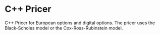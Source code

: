 # C++ Pricer
 C++ Pricer for European options and digital options. The pricer uses the Black-Scholes model or the Cox-Ross-Rubinstein model.
